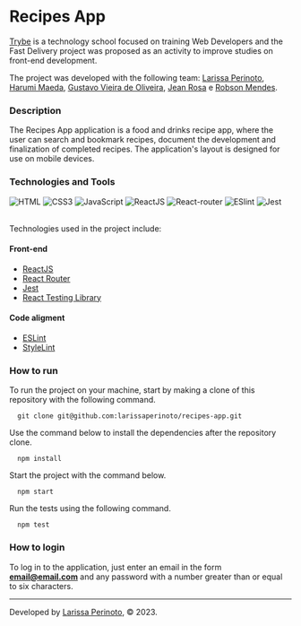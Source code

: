 # Recipes App

[Trybe](https://www.betrybe.com/) is a technology school focused on training Web Developers and the Fast Delivery project was proposed as an activity to improve studies on front-end development.

The project was developed with the following team: [Larissa Perinoto](https://github.com/larissaperinoto), [Harumi Maeda](https://github.com/harumimaeda), [Gustavo Vieira de Oliveira](https://github.com/Gusvioli), [Jean Rosa](https://github.com/Jean-Rosa19) e [Robson Mendes](https://github.com/Robsonmendes1987).

### Description

The Recipes App application is a food and drinks recipe app, where the user can search and bookmark recipes, document the development and finalization of completed recipes. The application's layout is designed for use on mobile devices.

### Technologies and Tools

<div>
 <img src='https://img.shields.io/badge/HTML5-E34F26?style=for-the-badge&logo=html5&logoColor=white' alt='HTML' />
  <img src='https://img.shields.io/badge/CSS3-1572B6?style=for-the-badge&logo=css3&logoColor=white' alt='CSS3' />
  <img src='https://img.shields.io/badge/JavaScript-F7DF1E?style=for-the-badge&logo=javascript&logoColor=black' alt='JavaScript' />
  <img src='https://img.shields.io/badge/React-20232A?style=for-the-badge&logo=react&logoColor=61DAFB' alt='ReactJS' />
  <img src='https://img.shields.io/badge/React_Router-CA4245?style=for-the-badge&logo=react-router&logoColor=white' alt='React-router' />
  <img src='https://img.shields.io/badge/eslint-3A33D1?style=for-the-badge&logo=eslint&logoColor=white' alt='ESlint' />
  <img src='https://img.shields.io/badge/Jest-C21325?style=for-the-badge&logo=jest&logoColor=white' alt='Jest' />
</div>
<br>

Technologies used in the project include:

#### Front-end

- [ReactJS](https://pt-br.reactjs.org/)
- [React Router](https://reactrouter.com/en/main)
- [Jest](https://jestjs.io/pt-BR/)
- [React Testing Library](https://testing-library.com/docs/react-testing-library/intro/)

#### Code aligment
- [ESLint](https://github.com/eslint/eslint)
- [StyleLint](https://stylelint.io/)

### How to run

To run the project on your machine, start by making a clone of this repository with the following command.

      git clone git@github.com:larissaperinoto/recipes-app.git

Use the command below to install the dependencies after the repository clone.

      npm install

Start the project with the command below.

      npm start

Run the tests using the following command.

      npm test


### How to login


To log in to the application, just enter an email in the form **email@email.com** and any password with a number greater than or equal to six characters.


---

Developed by [Larissa Perinoto](https://larissaperinoto.com.br/), © 2023.